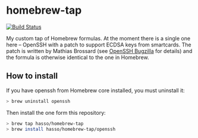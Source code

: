 # homebrew-tap

[![Build Status](https://travis-ci.org/hasso/homebrew-tap.svg?branch=master)](https://travis-ci.org/hasso/homebrew-tap)

My custom tap of Homebrew formulas. At the moment there is a single one
here – OpenSSH with a patch to support ECDSA keys from smartcards.
The patch is written by Mathias Brossard (see [OpenSSH Bugzilla](https://bugzilla.mindrot.org/show_bug.cgi?id=2474) for details)
and the formula is otherwise identical to the one in Homebrew.

## How to install

If you have openssh from Homebrew core installed, you must uninstall it:

```bash
> brew uninstall openssh
```

Then install the one form this repository:

```bash
> brew tap hasso/homebrew-tap
> brew install hasso/homebrew-tap/openssh
```

